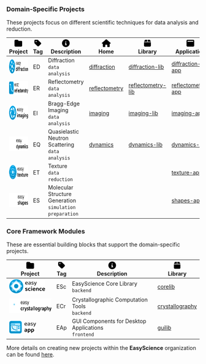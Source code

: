 ### Domain-Specific Projects

These projects focus on different scientific techniques for data analysis and reduction.

| <picture><source media='(prefers-color-scheme: light)' srcset='https://raw.githubusercontent.com/easyscience/assets-branding/refs/heads/master/fontawesome/fa-folder_light.svg'><source media='(prefers-color-scheme: dark)' srcset='https://raw.githubusercontent.com/easyscience/assets-branding/refs/heads/master/fontawesome/fa-folder_dark.svg'><img src='https://raw.githubusercontent.com/easyscience/assets-branding/refs/heads/master/fontawesome/fa-folder_light.svg' height='20px'></picture><br/>Project | <picture><source media='(prefers-color-scheme: light)' srcset='https://raw.githubusercontent.com/easyscience/assets-branding/refs/heads/master/fontawesome/fa-tag_light.svg'><source media='(prefers-color-scheme: dark)' srcset='https://raw.githubusercontent.com/easyscience/assets-branding/refs/heads/master/fontawesome/fa-tag_dark.svg'><img src='https://raw.githubusercontent.com/easyscience/assets-branding/refs/heads/master/fontawesome/fa-tag_light.svg' height='20px'></picture><br/>Tag | <picture><source media='(prefers-color-scheme: light)' srcset='https://raw.githubusercontent.com/easyscience/assets-branding/refs/heads/master/fontawesome/fa-circle-info_light.svg'><source media='(prefers-color-scheme: dark)' srcset='https://raw.githubusercontent.com/easyscience/assets-branding/refs/heads/master/fontawesome/fa-circle-info_dark.svg'><img src='https://raw.githubusercontent.com/easyscience/assets-branding/refs/heads/master/fontawesome/fa-circle-info_light.svg' height='20px'></picture><br/>Description | <picture><source media='(prefers-color-scheme: light)' srcset='https://raw.githubusercontent.com/easyscience/assets-branding/refs/heads/master/fontawesome/fa-house_light.svg'><source media='(prefers-color-scheme: dark)' srcset='https://raw.githubusercontent.com/easyscience/assets-branding/refs/heads/master/fontawesome/fa-house_dark.svg'><img src='https://raw.githubusercontent.com/easyscience/assets-branding/refs/heads/master/fontawesome/fa-house_light.svg' height='20px'></picture><br/>Home | <picture><source media='(prefers-color-scheme: light)' srcset='https://raw.githubusercontent.com/easyscience/assets-branding/refs/heads/master/fontawesome/fa-box_light.svg'><source media='(prefers-color-scheme: dark)' srcset='https://raw.githubusercontent.com/easyscience/assets-branding/refs/heads/master/fontawesome/fa-box_dark.svg'><img src='https://raw.githubusercontent.com/easyscience/assets-branding/refs/heads/master/fontawesome/fa-box_light.svg' height='20px'></picture><br/>Library | <picture><source media='(prefers-color-scheme: light)' srcset='https://raw.githubusercontent.com/easyscience/assets-branding/refs/heads/master/fontawesome/fa-window-maximize_light.svg'><source media='(prefers-color-scheme: dark)' srcset='https://raw.githubusercontent.com/easyscience/assets-branding/refs/heads/master/fontawesome/fa-window-maximize_dark.svg'><img src='https://raw.githubusercontent.com/easyscience/assets-branding/refs/heads/master/fontawesome/fa-window-maximize_light.svg' height='20px'></picture><br/>Application |
|-|-|-|-|-|-|
| <picture><source media='(prefers-color-scheme: light)' srcset='https://raw.githubusercontent.com/easyscience/assets-branding/refs/heads/master/easydiffraction/logos/light.svg'><source media='(prefers-color-scheme: dark)' srcset='https://raw.githubusercontent.com/easyscience/assets-branding/refs/heads/master/easydiffraction/logos/dark.svg'><img src='https://raw.githubusercontent.com/easyscience/assets-branding/refs/heads/master/easydiffraction/logos/light.svg' height='37px' alt='EasyDiffraction'></picture> | ED | Diffraction<br/>`data analysis` | [diffraction] | [diffraction-lib] | [diffraction-app] |
| <picture><source media='(prefers-color-scheme: light)' srcset='https://raw.githubusercontent.com/easyscience/assets-branding/refs/heads/master/easyreflectometry/logos/light.svg'><source media='(prefers-color-scheme: dark)' srcset='https://raw.githubusercontent.com/easyscience/assets-branding/refs/heads/master/easyreflectometry/logos/dark.svg'><img src='https://raw.githubusercontent.com/easyscience/assets-branding/refs/heads/master/easyreflectometry/logos/light.svg' height='37px' alt='EasyReflectometry'></picture> | ER | Reflectometry<br/>`data analysis` | [reflectometry] | [reflectometry-lib] | [reflectometry-app] |
| <picture><source media='(prefers-color-scheme: light)' srcset='https://raw.githubusercontent.com/easyscience/assets-branding/refs/heads/master/easyimaging/logos/light.svg'><source media='(prefers-color-scheme: dark)' srcset='https://raw.githubusercontent.com/easyscience/assets-branding/refs/heads/master/easyimaging/logos/dark.svg'><img src='https://raw.githubusercontent.com/easyscience/assets-branding/refs/heads/master/easyimaging/logos/light.svg' height='37px' alt='EasyImaging'></picture> | EI | Bragg-Edge Imaging<br/>`data analysis` | [imaging] | [imaging-lib] | [imaging-app] |
| <picture><source media='(prefers-color-scheme: light)' srcset='https://raw.githubusercontent.com/easyscience/assets-branding/refs/heads/master/easydynamics/logos/light.svg'><source media='(prefers-color-scheme: dark)' srcset='https://raw.githubusercontent.com/easyscience/assets-branding/refs/heads/master/easydynamics/logos/dark.svg'><img src='https://raw.githubusercontent.com/easyscience/assets-branding/refs/heads/master/easydynamics/logos/light.svg' height='37px' alt='EasyDynamics'></picture> | EQ | Quasielastic Neutron Scattering<br/>`data analysis` | [dynamics] | [dynamics-lib] | [dynamics-app] |
| <picture><source media='(prefers-color-scheme: light)' srcset='https://raw.githubusercontent.com/easyscience/assets-branding/refs/heads/master/easytexture/logos/light.svg'><source media='(prefers-color-scheme: dark)' srcset='https://raw.githubusercontent.com/easyscience/assets-branding/refs/heads/master/easytexture/logos/dark.svg'><img src='https://raw.githubusercontent.com/easyscience/assets-branding/refs/heads/master/easytexture/logos/light.svg' height='37px' alt='EasyTexture'></picture> | ET | Texture<br/>`data reduction` |  |  | [texture-app] |
| <picture><source media='(prefers-color-scheme: light)' srcset='https://raw.githubusercontent.com/easyscience/assets-branding/refs/heads/master/easyshapes/logos/light.svg'><source media='(prefers-color-scheme: dark)' srcset='https://raw.githubusercontent.com/easyscience/assets-branding/refs/heads/master/easyshapes/logos/dark.svg'><img src='https://raw.githubusercontent.com/easyscience/assets-branding/refs/heads/master/easyshapes/logos/light.svg' height='37px' alt='EasyShapes'></picture> | ES | Molecular Structure Generation<br/>`simulation preparation` |  |  | [shapes-app] |

### Core Framework Modules

These are essential building blocks that support the domain-specific projects.

| <picture><source media='(prefers-color-scheme: light)' srcset='https://raw.githubusercontent.com/easyscience/assets-branding/refs/heads/master/fontawesome/fa-folder_light.svg'><source media='(prefers-color-scheme: dark)' srcset='https://raw.githubusercontent.com/easyscience/assets-branding/refs/heads/master/fontawesome/fa-folder_dark.svg'><img src='https://raw.githubusercontent.com/easyscience/assets-branding/refs/heads/master/fontawesome/fa-folder_light.svg' height='20px'></picture><br/>Project | <picture><source media='(prefers-color-scheme: light)' srcset='https://raw.githubusercontent.com/easyscience/assets-branding/refs/heads/master/fontawesome/fa-tag_light.svg'><source media='(prefers-color-scheme: dark)' srcset='https://raw.githubusercontent.com/easyscience/assets-branding/refs/heads/master/fontawesome/fa-tag_dark.svg'><img src='https://raw.githubusercontent.com/easyscience/assets-branding/refs/heads/master/fontawesome/fa-tag_light.svg' height='20px'></picture><br/>Tag | <picture><source media='(prefers-color-scheme: light)' srcset='https://raw.githubusercontent.com/easyscience/assets-branding/refs/heads/master/fontawesome/fa-circle-info_light.svg'><source media='(prefers-color-scheme: dark)' srcset='https://raw.githubusercontent.com/easyscience/assets-branding/refs/heads/master/fontawesome/fa-circle-info_dark.svg'><img src='https://raw.githubusercontent.com/easyscience/assets-branding/refs/heads/master/fontawesome/fa-circle-info_light.svg' height='20px'></picture><br/>Description | <picture><source media='(prefers-color-scheme: light)' srcset='https://raw.githubusercontent.com/easyscience/assets-branding/refs/heads/master/fontawesome/fa-box_light.svg'><source media='(prefers-color-scheme: dark)' srcset='https://raw.githubusercontent.com/easyscience/assets-branding/refs/heads/master/fontawesome/fa-box_dark.svg'><img src='https://raw.githubusercontent.com/easyscience/assets-branding/refs/heads/master/fontawesome/fa-box_light.svg' height='20px'></picture><br/>Library |
|-|-|-|-|
| <picture><source media='(prefers-color-scheme: light)' srcset='https://raw.githubusercontent.com/easyscience/assets-branding/refs/heads/master/easyscience/logos/light.svg'><source media='(prefers-color-scheme: dark)' srcset='https://raw.githubusercontent.com/easyscience/assets-branding/refs/heads/master/easyscience/logos/dark.svg'><img src='https://raw.githubusercontent.com/easyscience/assets-branding/refs/heads/master/easyscience/logos/light.svg' height='37px' alt='EasyScience'></picture> | ESc | EasyScience Core Library<br/>`backend` | [corelib] |
| <picture><source media='(prefers-color-scheme: light)' srcset='https://raw.githubusercontent.com/easyscience/assets-branding/refs/heads/master/easycrystallography/logos/light.svg'><source media='(prefers-color-scheme: dark)' srcset='https://raw.githubusercontent.com/easyscience/assets-branding/refs/heads/master/easycrystallography/logos/dark.svg'><img src='https://raw.githubusercontent.com/easyscience/assets-branding/refs/heads/master/easycrystallography/logos/light.svg' height='37px' alt='easycrystallography'></picture> | ECr | Crystallographic Computation Tools<br/>`backend` | [crystallography] |
| <picture><source media='(prefers-color-scheme: light)' srcset='https://raw.githubusercontent.com/easyscience/assets-branding/refs/heads/master/easyapp/logos/light.svg'><source media='(prefers-color-scheme: dark)' srcset='https://raw.githubusercontent.com/easyscience/assets-branding/refs/heads/master/easyapp/logos/dark.svg'><img src='https://raw.githubusercontent.com/easyscience/assets-branding/refs/heads/master/easyapp/logos/light.svg' height='37px' alt='easyapp'></picture> | EAp | GUI Components for Desktop Applications<br/>`frontend` | [guilib] |


 More details on creating new projects within the **EasyScience** organization can be found [here](https://github.com/easyscience/.github/blob/master/README.md).


<!---Domain-Specific Projects--->
[diffraction]: https://github.com/easyscience/diffraction
[diffraction-lib]: https://github.com/easyscience/diffraction-lib
[diffraction-app]: https://github.com/easyscience/EasyDiffractionApp
[reflectometry]: https://github.com/easyscience/EasyReflectometry
[reflectometry-lib]: https://github.com/easyscience/EasyReflectometryLib
[reflectometry-app]: https://github.com/easyscience/EasyReflectometryApp
[imaging]: https://github.com/easyscience/imaging
[imaging-lib]: https://github.com/easyscience/imaging-lib
[imaging-app]: https://github.com/easyscience/imaging-app
[dynamics]: https://github.com/easyscience/dynamics
[dynamics-lib]: https://github.com/easyscience/dynamics-lib
[dynamics-app]: https://github.com/easyscience/dynamics-app
[texture-app]: https://github.com/easyscience/texture-app
[shapes-app]: https://github.com/easyscience/shapes-app

<!---Core Framework Modules--->
[corelib]: https://github.com/easyscience/corelib
[crystallography]: https://github.com/easyscience/EasyCrystallography
[guilib]: https://github.com/easyscience/EasyApp
